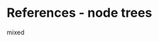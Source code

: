 
<!-- ======================================================================= -->
# References - node trees

mixed
